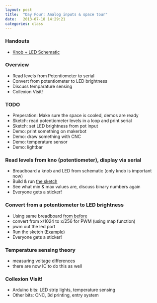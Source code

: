 ```yaml
---
layout: post
title:  "Day Four: Analog inputs & space tour"
date:   2013-07-18 14:29:21
categories: class
---
```


### Handouts

* [Knob + LED
  Schematic](https://github.com/collexion/arduinoclass/raw/master/Day4/KnobSchematic.pdf)

### Overview

* Read levels from Potentiometer to serial
* Convert from potentiometer to LED brightness
* Discuss temparature sensing
* Collexion Visit!

### TODO

* Preperation: Make sure the space is cooled, demos are ready
* Sketch: read potentiometer levels in a loop and print serial
* Sketch: set LED brightness from pot input
* Demo: print something on makerbot
* Demo: draw something with CNC
* Demo: temperature sensor
* Demo: lightbar

### Read levels from kno (potentiometer), display via serial

* Breadboard a knob and LED from schematic (only knob is important now)
* Build & run [the
  sketch](https://raw.github.com/collexion/arduinoclass/master/Day4/KnobToSerial/KnobToSerial.ino)
* See what min & max values are, discuss binary numbers again
* Everyone gets a sticker!

### Convert from a potentiometer to LED brightness

* Using same breadboard [from
  before](https://github.com/collexion/arduinoclass/raw/master/Day4/KnobSchematic.pdf)
* convert from x/1024 to x/256 for PWM (using map function)
* pwm out the led port
* Run the sketch
  ([Example](https://raw.github.com/collexion/arduinoclass/master/Day4/KnobToLED/KnobToLED.ino))
* Everyone gets a sticker!

### Temperature sensing theory

* measuring voltage differences
* there are now IC to do this as well

### Collexion Visit!

* Arduino bits: LED strip lights, temperature sensing
* Other bits: CNC, 3d printing, entry system
